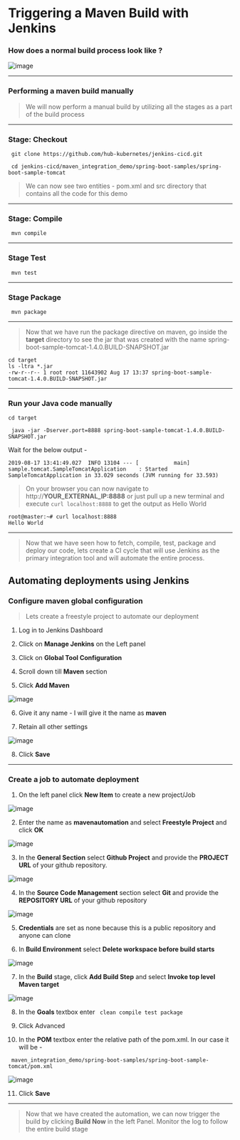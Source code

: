 # Triggering a Maven Build with Jenkins


### How does a normal build process look like ? 

![image](https://user-images.githubusercontent.com/44743158/63210925-1eaf0400-c10e-11e9-96cb-ee4ddc22429c.png)



***

### Performing a maven build manually 

> We will now perform a manual build by utilizing all the stages as a part of the build process 


***

### Stage: Checkout 

` git clone https://github.com/hub-kubernetes/jenkins-cicd.git` 

` cd jenkins-cicd/maven_integration_demo/spring-boot-samples/spring-boot-sample-tomcat` 

> We can now see two entities - pom.xml and src directory that contains all the code for this demo 


***

### Stage: Compile 

` mvn compile` 


***

### Stage Test 

` mvn test` 

***

### Stage Package

` mvn package` 


***

> Now that we have run the package directive on maven, go inside the **target** directory to see the jar that was created with the name spring-boot-sample-tomcat-1.4.0.BUILD-SNAPSHOT.jar

```
cd target
ls -ltra *.jar
-rw-r--r-- 1 root root 11643902 Aug 17 13:37 spring-boot-sample-tomcat-1.4.0.BUILD-SNAPSHOT.jar
```

***

### Run your Java code manually

`cd target` 

` java -jar -Dserver.port=8888 spring-boot-sample-tomcat-1.4.0.BUILD-SNAPSHOT.jar` 

Wait for the below output - 

` 2019-08-17 13:41:49.027  INFO 13104 --- [           main] sample.tomcat.SampleTomcatApplication    : Started SampleTomcatApplication in 33.029 seconds (JVM running for 33.593)
`

> On your browser you can now navigate to http://**YOUR_EXTERNAL_IP:8888** or just pull up a new terminal and execute `curl localhost:8888` to get the output as Hello World

~~~
root@master:~# curl localhost:8888
Hello World

~~~


***

> Now that we have seen how to fetch, compile, test, package and deploy our code, lets create a CI cycle that will use Jenkins as the primary integration tool and will automate the entire process. 

## Automating deployments using Jenkins 

### Configure maven global configuration

> Lets create a freestyle project to automate our deployment 

1. Log in to Jenkins Dashboard 

2. Click on **Manage Jenkins** on the Left panel 

3. Click on **Global Tool Configuration** 

4. Scroll down till **Maven** section 

5. Click **Add Maven** 

![image](https://user-images.githubusercontent.com/44743158/63212668-b79d4980-c125-11e9-8d1d-f30f208d271b.png)

6. Give it any name - I will give it the name as **maven**

7. Retain all other settings

![image](https://user-images.githubusercontent.com/44743158/63212691-f6330400-c125-11e9-83fb-5ad61cc37842.png)

8. Click **Save**


***

### Create a job to automate deployment

1. On the left panel click **New Item** to create a new project/Job 

![image](https://user-images.githubusercontent.com/44743158/63212773-e49e2c00-c126-11e9-92e8-fa0fedcee3b6.png)

2. Enter the name as **mavenautomation** and select **Freestyle Project** and click **OK**

![image](https://user-images.githubusercontent.com/44743158/63212802-3c3c9780-c127-11e9-8c5d-49e95100411a.png)

3. In the **General Section** select **Github Project** and provide the **PROJECT URL** of your github repository. 

![image](https://user-images.githubusercontent.com/44743158/63212830-92a9d600-c127-11e9-8ab1-6e93adf57fa3.png)

4. In the **Source Code Management** section select **Git** and provide the **REPOSITORY URL** of your github repository

![image](https://user-images.githubusercontent.com/44743158/63212909-735f7880-c128-11e9-829d-5e4bde775973.png)

5. **Credentials** are set as none because this is a public repository and anyone can clone 

6. In **Build Environment** select **Delete workspace before build starts** 

![image](https://user-images.githubusercontent.com/44743158/63212943-c0434f00-c128-11e9-9e9c-afd0772c3357.png)

7. In the **Build** stage, click **Add Build Step** and select **Invoke top level Maven target** 

![image](https://user-images.githubusercontent.com/44743158/63213414-bd952980-c129-11e9-80b2-c7a7ad4af1c9.png)

8. In the **Goals** textbox enter ` clean compile test package` 

9. Click Advanced

10. In the **POM** textbox enter the relative path of the pom.xml. In our case it will be - 

` maven_integration_demo/spring-boot-samples/spring-boot-sample-tomcat/pom.xml` 

![image](https://user-images.githubusercontent.com/44743158/63213518-f550a100-c12a-11e9-805c-6d1eec5dfd84.png)

11. Click **Save**


***

> Now that we have created the automation, we can now trigger the build by clicking **Build Now** in the left Panel. Monitor the log to follow the entire build stage 



